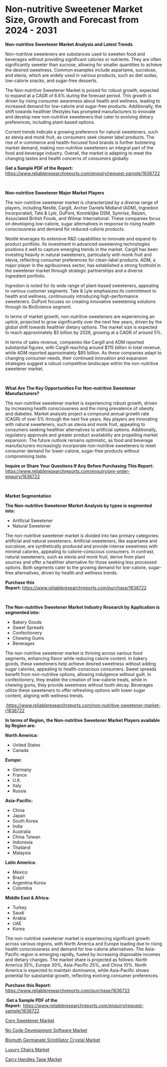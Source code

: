 <p><h1>Non-nutritive Sweetener Market Size, Growth and Forecast from 2024 - 2031</h1></p><p><strong>Non-nutritive Sweetener Market Analysis and Latest Trends</strong></p>
<p><p>Non-nutritive sweeteners are substances used to sweeten food and beverages without providing significant calories or nutrients. They are often significantly sweeter than sucrose, allowing for smaller quantities to achieve the desired sweetness. Common examples include aspartame, sucralose, and stevia, which are widely used in various products, such as diet sodas, low-calorie snacks, and sugar-free desserts.</p><p>The Non-nutritive Sweetener Market is poised for robust growth, expected to expand at a CAGR of 6.6% during the forecast period. This growth is driven by rising consumer awareness about health and wellness, leading to increased demand for low-calorie and sugar-free products. Additionally, the shift towards healthier lifestyles has prompted manufacturers to innovate and develop new non-nutritive sweeteners that cater to evolving dietary preferences, including plant-based options.</p><p>Current trends indicate a growing preference for natural sweeteners, such as stevia and monk fruit, as consumers seek cleaner label products. The rise of e-commerce and health-focused food brands is further bolstering market demand, making non-nutritive sweeteners an integral part of the food and beverage industry. Overall, the market is adapting to meet the changing tastes and health concerns of consumers globally.</p></p>
<p><strong>Get a Sample PDF of the Report:&nbsp;</strong> <a href="https://www.reliableresearchreports.com/enquiry/request-sample/1636722">https://www.reliableresearchreports.com/enquiry/request-sample/1636722</a></p>
<p>&nbsp;</p>
<p><strong>Non-nutritive Sweetener Major Market Players</strong></p>
<p><p>The non-nutritive sweetener market is characterized by a diverse range of players, including Nestlé, Cargill, Archer Daniels Midland (ADM), Ingredion Incorporated, Tate & Lyle, DuPont, Koninklijke DSM, Symrise, Raízen, Associated British Foods, and Wilmar International. These companies focus on developing low-calorie, sugar alternatives in response to rising health consciousness and demand for reduced-calorie products.</p><p>Nestlé leverages its extensive R&D capabilities to innovate and expand its product portfolio. Its investment in advanced sweetening technologies positions it well to capture emerging trends in the market. Cargill has been investing heavily in natural sweeteners, particularly with monk fruit and stevia, reflecting consumer preferences for clean-label products. ADM, a major player in the agribusiness sector, has established a strong foothold in the sweetener market through strategic partnerships and a diverse ingredient portfolio.</p><p>Ingredion is noted for its wide range of plant-based sweeteners, appealing to various customer segments. Tate & Lyle emphasizes its commitment to health and wellness, continuously introducing high-performance sweeteners. DuPont focuses on creating innovative sweetening solutions through its BioScience segment.</p><p>In terms of market growth, non-nutritive sweeteners are experiencing an uptick, projected to grow significantly over the next few years, driven by the global shift towards healthier dietary options. The market size is expected to reach approximately $5 billion by 2026, growing at a CAGR of around 5%.</p><p>In terms of sales revenue, companies like Cargill and ADM reported substantial figures, with Cargill reaching around $115 billion in total revenue, while ADM reported approximately $85 billion. As these companies adapt to changing consumer needs, their continued innovation and expansion strategies suggest a robust competitive landscape within the non-nutritive sweetener market.</p></p>
<p>&nbsp;</p>
<p><strong>What Are The Key Opportunities For Non-nutritive Sweetener Manufacturers?</strong></p>
<p><p>The non-nutritive sweetener market is experiencing robust growth, driven by increasing health consciousness and the rising prevalence of obesity and diabetes. Market analysts project a compound annual growth rate (CAGR) of over 5% through the next five years. Key players are innovating with natural sweeteners, such as stevia and monk fruit, appealing to consumers seeking healthier alternatives to artificial options. Additionally, regulatory approvals and greater product availability are propelling market expansion. The future outlook remains optimistic, as food and beverage manufacturers increasingly incorporate non-nutritive sweeteners to meet consumer demand for lower-calorie, sugar-free products without compromising taste.</p></p>
<p><strong>Inquire or Share Your Questions If Any Before Purchasing This Report:</strong> <a href="https://www.reliableresearchreports.com/enquiry/pre-order-enquiry/1636722">https://www.reliableresearchreports.com/enquiry/pre-order-enquiry/1636722</a></p>
<p>&nbsp;</p>
<p><strong>Market Segmentation</strong></p>
<p><strong>The Non-nutritive Sweetener Market Analysis by types is segmented into:</strong></p>
<p><ul><li>Artificial Sweetener</li><li>Natural Sweetener</li></ul></p>
<p><p>The non-nutritive sweetener market is divided into two primary categories: artificial and natural sweeteners. Artificial sweeteners, like aspartame and sucralose, are synthetically produced and provide intense sweetness with minimal calories, appealing to calorie-conscious consumers. In contrast, natural sweeteners, such as stevia and monk fruit, derive from plant sources and offer a healthier alternative for those seeking less processed options. Both segments cater to the growing demand for low-calorie, sugar-free alternatives, driven by health and wellness trends.</p></p>
<p><strong>Purchase this Report:&nbsp;</strong><a href="https://www.reliableresearchreports.com/purchase/1636722">https://www.reliableresearchreports.com/purchase/1636722</a></p>
<p>&nbsp;</p>
<p><strong>The Non-nutritive Sweetener Market Industry Research by Application is segmented into:</strong></p>
<p><ul><li>Bakery Goods</li><li>Sweet Spreads</li><li>Confectionery</li><li>Chewing Gums</li><li>Beverages</li></ul></p>
<p><p>The non-nutritive sweetener market is thriving across various food segments, enhancing flavor while reducing calorie content. In bakery goods, these sweeteners help achieve desired sweetness without adding sugar calories, appealing to health-conscious consumers. Sweet spreads benefit from non-nutritive options, allowing indulgence without guilt. In confectionery, they enable the creation of low-calorie treats, while in chewing gums, they provide sweetness without tooth decay. Beverages utilize these sweeteners to offer refreshing options with lower sugar content, aligning with wellness trends.</p></p>
<p><a href="https://www.reliableresearchreports.com/non-nutritive-sweetener-market-r1636722">&nbsp;https://www.reliableresearchreports.com/non-nutritive-sweetener-market-r1636722</a></p>
<p><strong>In terms of Region, the Non-nutritive Sweetener Market Players available by Region are:</strong></p>
<p>
    <p> <strong> North America: </strong>
        <ul>
            <li>United States</li>
            <li>Canada</li>
        </ul>
        </p> 
    <p> <strong> Europe: </strong>
        <ul>
            <li>Germany</li>
            <li>France</li>
            <li>U.K.</li>
            <li>Italy</li>
            <li>Russia</li>
        </ul>
        </p> 
    <p> <strong> Asia-Pacific: </strong>
        <ul>
            <li>China</li>
            <li>Japan</li>
            <li>South Korea</li>
            <li>India</li>
            <li>Australia</li>
            <li>China Taiwan</li>
            <li>Indonesia</li>
            <li>Thailand</li>
            <li>Malaysia</li>
        </ul>
        </p> 
    <p> <strong> Latin America: </strong>
        <ul>
            <li>Mexico</li>
            <li>Brazil</li>
            <li>Argentina Korea</li>
            <li>Colombia</li>
        </ul>
        </p> 
    <p> <strong> Middle East & Africa: </strong>
        <ul>
            <li>Turkey</li>
            <li>Saudi</li>
            <li>Arabia</li>
            <li>UAE</li>
            <li>Korea</li>
        </ul>
    </p>
    </p>
<p><p>The non-nutritive sweetener market is experiencing significant growth across various regions, with North America and Europe leading due to rising health consciousness and demand for low-calorie alternatives. The Asia-Pacific region is emerging rapidly, fueled by increasing disposable incomes and dietary changes. The market share is projected as follows: North America 35%, Europe 30%, Asia-Pacific 25%, and China 10%. North America is expected to maintain dominance, while Asia-Pacific shows potential for substantial growth, reflecting evolving consumer preferences.</p></p>
<p><strong>Purchase this Report: </strong><a href="https://www.reliableresearchreports.com/purchase/1636722">https://www.reliableresearchreports.com/purchase/1636722</a></p>
<p>&nbsp;<strong>Get a Sample PDF of the Report:&nbsp;&nbsp;</strong><a href="https://www.reliableresearchreports.com/enquiry/request-sample/1636722">https://www.reliableresearchreports.com/enquiry/request-sample/1636722</a></p>
<p><strong></strong></p>
<p><p><a href="https://issuu.com/reportprime-2/docs/corn-sweetener-market-size-2030.ppt_cdcec7e444e118">Corn Sweetener Market</a></p><p><a href="https://www.linkedin.com/pulse/global-code-development-software-market-trends-insights-growth-swtef">No Code Development Software Market</a></p><p><a href="https://medium.com/@parvinkhatun77/comprehensive-analysis-of-the-global-bismuth-germanate-scintillator-crystal-market-growth-trends-59987e9d043b?postPublishedType=repub">Bismuth Germanate Scintillator Crystal Market</a></p><p><a href="https://issuu.com/reportprime-2/docs/luxury-chairs-market-size-2030.pptx_dd4c4bc777f03b">Luxury Chairs Market</a></p><p><a href="https://medium.com/@washimhussain441/what-factors-will-influence-the-carry-handles-tape-market-in-the-coming-years-44a468ca69d1">Carry Handles Tape Market</a></p></p>
